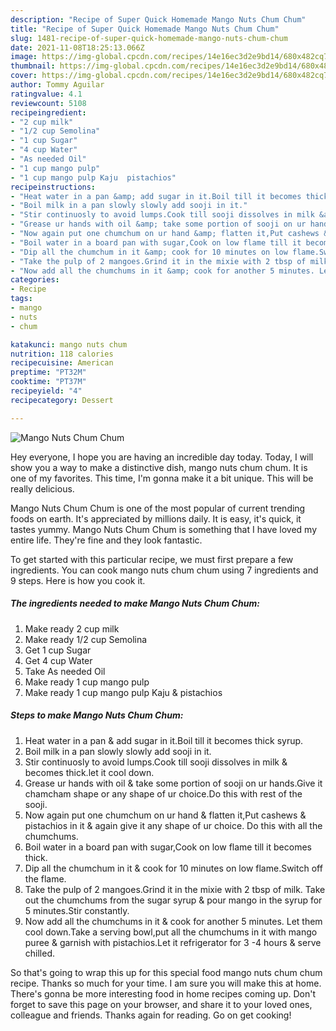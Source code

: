 ```yaml
---
description: "Recipe of Super Quick Homemade Mango Nuts Chum Chum"
title: "Recipe of Super Quick Homemade Mango Nuts Chum Chum"
slug: 1481-recipe-of-super-quick-homemade-mango-nuts-chum-chum
date: 2021-11-08T18:25:13.066Z
image: https://img-global.cpcdn.com/recipes/14e16ec3d2e9bd14/680x482cq70/mango-nuts-chum-chum-recipe-main-photo.jpg
thumbnail: https://img-global.cpcdn.com/recipes/14e16ec3d2e9bd14/680x482cq70/mango-nuts-chum-chum-recipe-main-photo.jpg
cover: https://img-global.cpcdn.com/recipes/14e16ec3d2e9bd14/680x482cq70/mango-nuts-chum-chum-recipe-main-photo.jpg
author: Tommy Aguilar
ratingvalue: 4.1
reviewcount: 5108
recipeingredient:
- "2 cup milk"
- "1/2 cup Semolina"
- "1 cup Sugar"
- "4 cup Water"
- "As needed Oil"
- "1 cup mango pulp"
- "1 cup mango pulp Kaju  pistachios"
recipeinstructions:
- "Heat water in a pan &amp; add sugar in it.Boil till it becomes thick syrup."
- "Boil milk in a pan slowly slowly add sooji in it."
- "Stir continuosly to avoid lumps.Cook till sooji dissolves in milk &amp; becomes thick.let it cool down."
- "Grease ur hands with oil &amp; take some portion of sooji on ur hands.Give it chamcham shape or any shape of ur choice.Do this with rest of the sooji."
- "Now again put one chumchum on ur hand &amp; flatten it,Put cashews &amp; pistachios in it &amp; again give it any shape of ur choice. Do this with all the chumchums."
- "Boil water in a board pan with sugar,Cook on low flame till it becomes thick."
- "Dip all the chumchum in it &amp; cook for 10 minutes on low flame.Switch off the flame."
- "Take the pulp of 2 mangoes.Grind it in the mixie with 2 tbsp of milk. Take out the chumchums from the sugar syrup &amp; pour mango in the syrup for 5 minutes.Stir constantly."
- "Now add all the chumchums in it &amp; cook for another 5 minutes. Let them cool down.Take a serving bowl,put all the chumchums in it with mango puree &amp; garnish with pistachios.Let it refrigerator for 3 -4 hours &amp; serve chilled."
categories:
- Recipe
tags:
- mango
- nuts
- chum

katakunci: mango nuts chum 
nutrition: 118 calories
recipecuisine: American
preptime: "PT32M"
cooktime: "PT37M"
recipeyield: "4"
recipecategory: Dessert

---
```



![Mango Nuts Chum Chum](https://img-global.cpcdn.com/recipes/14e16ec3d2e9bd14/680x482cq70/mango-nuts-chum-chum-recipe-main-photo.jpg)

Hey everyone, I hope you are having an incredible day today. Today, I will show you a way to make a distinctive dish, mango nuts chum chum. It is one of my favorites. This time, I'm gonna make it a bit unique. This will be really delicious.

Mango Nuts Chum Chum is one of the most popular of current trending foods on earth. It's appreciated by millions daily. It is easy, it's quick, it tastes yummy. Mango Nuts Chum Chum is something that I have loved my entire life. They're fine and they look fantastic.




To get started with this particular recipe, we must first prepare a few ingredients. You can cook mango nuts chum chum using 7 ingredients and 9 steps. Here is how you cook it.

<!--inarticleads1-->

##### The ingredients needed to make Mango Nuts Chum Chum:

1. Make ready 2 cup milk
1. Make ready 1/2 cup Semolina
1. Get 1 cup Sugar
1. Get 4 cup Water
1. Take As needed Oil
1. Make ready 1 cup mango pulp
1. Make ready 1 cup mango pulp Kaju &amp; pistachios




<!--inarticleads2-->

##### Steps to make Mango Nuts Chum Chum:

1. Heat water in a pan &amp; add sugar in it.Boil till it becomes thick syrup.
1. Boil milk in a pan slowly slowly add sooji in it.
1. Stir continuosly to avoid lumps.Cook till sooji dissolves in milk &amp; becomes thick.let it cool down.
1. Grease ur hands with oil &amp; take some portion of sooji on ur hands.Give it chamcham shape or any shape of ur choice.Do this with rest of the sooji.
1. Now again put one chumchum on ur hand &amp; flatten it,Put cashews &amp; pistachios in it &amp; again give it any shape of ur choice. Do this with all the chumchums.
1. Boil water in a board pan with sugar,Cook on low flame till it becomes thick.
1. Dip all the chumchum in it &amp; cook for 10 minutes on low flame.Switch off the flame.
1. Take the pulp of 2 mangoes.Grind it in the mixie with 2 tbsp of milk. Take out the chumchums from the sugar syrup &amp; pour mango in the syrup for 5 minutes.Stir constantly.
1. Now add all the chumchums in it &amp; cook for another 5 minutes. Let them cool down.Take a serving bowl,put all the chumchums in it with mango puree &amp; garnish with pistachios.Let it refrigerator for 3 -4 hours &amp; serve chilled.




So that's going to wrap this up for this special food mango nuts chum chum recipe. Thanks so much for your time. I am sure you will make this at home. There's gonna be more interesting food in home recipes coming up. Don't forget to save this page on your browser, and share it to your loved ones, colleague and friends. Thanks again for reading. Go on get cooking!
